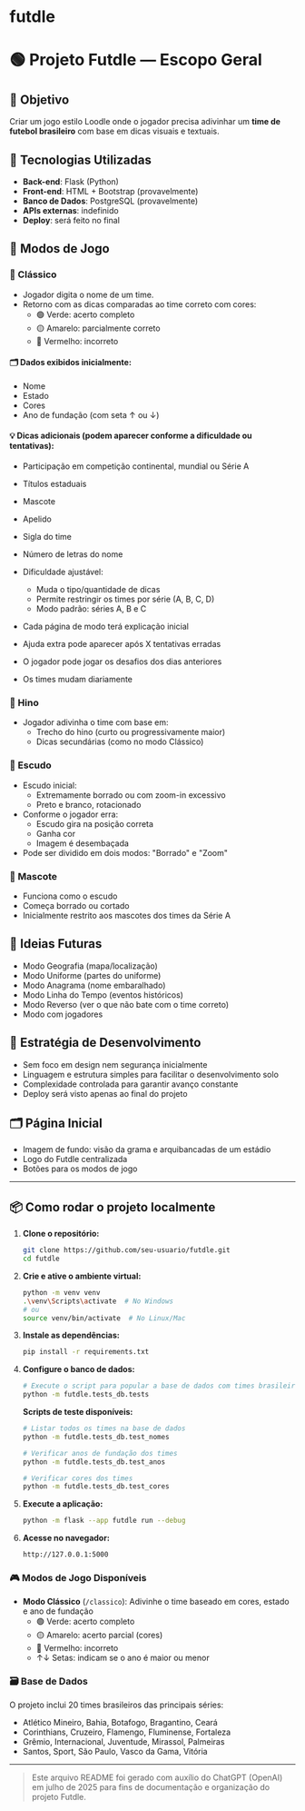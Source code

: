 # futdle

# 🟢 Projeto Futdle — Escopo Geral

## 🎯 Objetivo

Criar um jogo estilo Loodle onde o jogador precisa adivinhar um **time de futebol brasileiro** com base em dicas visuais e textuais.

## 🧱 Tecnologias Utilizadas

- **Back-end**: Flask (Python)
- **Front-end**: HTML + Bootstrap (provavelmente)
- **Banco de Dados**: PostgreSQL (provavelmente)
- **APIs externas**: indefinido
- **Deploy**: será feito no final

## 🧩 Modos de Jogo

### 🔹 Clássico

- Jogador digita o nome de um time.
- Retorno com as dicas comparadas ao time correto com cores:
  - 🟢 Verde: acerto completo
  - 🟡 Amarelo: parcialmente correto
  - 🔴 Vermelho: incorreto

#### 🗂️ Dados exibidos inicialmente:

- Nome
- Estado
- Cores
- Ano de fundação (com seta ↑ ou ↓)

#### 💡 Dicas adicionais (podem aparecer conforme a dificuldade ou tentativas):

- Participação em competição continental, mundial ou Série A
- Títulos estaduais
- Mascote
- Apelido
- Sigla do time
- Número de letras do nome

- Dificuldade ajustável:
  - Muda o tipo/quantidade de dicas
  - Permite restringir os times por série (A, B, C, D)
  - Modo padrão: séries A, B e C
- Cada página de modo terá explicação inicial
- Ajuda extra pode aparecer após X tentativas erradas
- O jogador pode jogar os desafios dos dias anteriores
- Os times mudam diariamente

### 🔹 Hino

- Jogador adivinha o time com base em:
  - Trecho do hino (curto ou progressivamente maior)
  - Dicas secundárias (como no modo Clássico)

### 🔹 Escudo

- Escudo inicial:
  - Extremamente borrado ou com zoom-in excessivo
  - Preto e branco, rotacionado
- Conforme o jogador erra:
  - Escudo gira na posição correta
  - Ganha cor
  - Imagem é desembaçada
- Pode ser dividido em dois modos: "Borrado" e "Zoom"

### 🔹 Mascote

- Funciona como o escudo
- Começa borrado ou cortado
- Inicialmente restrito aos mascotes dos times da Série A

## 🌱 Ideias Futuras

- Modo Geografia (mapa/localização)
- Modo Uniforme (partes do uniforme)
- Modo Anagrama (nome embaralhado)
- Modo Linha do Tempo (eventos históricos)
- Modo Reverso (ver o que não bate com o time correto)
- Modo com jogadores

## 🧠 Estratégia de Desenvolvimento

- Sem foco em design nem segurança inicialmente
- Linguagem e estrutura simples para facilitar o desenvolvimento solo
- Complexidade controlada para garantir avanço constante
- Deploy será visto apenas ao final do projeto

## 🗂️ Página Inicial

- Imagem de fundo: visão da grama e arquibancadas de um estádio
- Logo do Futdle centralizada
- Botões para os modos de jogo

---

## 📦 Como rodar o projeto localmente

1. **Clone o repositório:**

   ```bash
   git clone https://github.com/seu-usuario/futdle.git
   cd futdle
   ```

2. **Crie e ative o ambiente virtual:**

   ```bash
   python -m venv venv
   .\venv\Scripts\activate  # No Windows
   # ou
   source venv/bin/activate  # No Linux/Mac
   ```

3. **Instale as dependências:**

   ```bash
   pip install -r requirements.txt
   ```

4. **Configure o banco de dados:**

   ```bash
   # Execute o script para popular a base de dados com times brasileiros
   python -m futdle.tests_db.tests
   ```

   **Scripts de teste disponíveis:**

   ```bash
   # Listar todos os times na base de dados
   python -m futdle.tests_db.test_nomes

   # Verificar anos de fundação dos times
   python -m futdle.tests_db.test_anos

   # Verificar cores dos times
   python -m futdle.tests_db.test_cores
   ```

5. **Execute a aplicação:**

   ```bash
   python -m flask --app futdle run --debug
   ```

6. **Acesse no navegador:**
   ```
   http://127.0.0.1:5000
   ```

### 🎮 Modos de Jogo Disponíveis

- **Modo Clássico** (`/classico`): Adivinhe o time baseado em cores, estado e ano de fundação
  - 🟢 Verde: acerto completo
  - 🟡 Amarelo: acerto parcial (cores)
  - 🔴 Vermelho: incorreto
  - ↑↓ Setas: indicam se o ano é maior ou menor

### 🗃️ Base de Dados

O projeto inclui 20 times brasileiros das principais séries:

- Atlético Mineiro, Bahia, Botafogo, Bragantino, Ceará
- Corinthians, Cruzeiro, Flamengo, Fluminense, Fortaleza
- Grêmio, Internacional, Juventude, Mirassol, Palmeiras
- Santos, Sport, São Paulo, Vasco da Gama, Vitória

---

> Este arquivo README foi gerado com auxílio do ChatGPT (OpenAI) em julho de 2025 para fins de documentação e organização do projeto Futdle.
